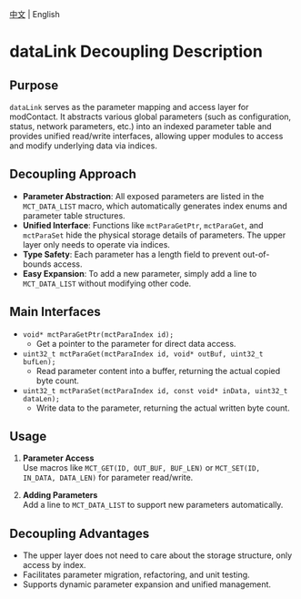 [中文](dataPlat.md) | English

# dataLink Decoupling Description

## Purpose
`dataLink` serves as the parameter mapping and access layer for modContact. It abstracts various global parameters (such as configuration, status, network parameters, etc.) into an indexed parameter table and provides unified read/write interfaces, allowing upper modules to access and modify underlying data via indices.

## Decoupling Approach
- **Parameter Abstraction**: All exposed parameters are listed in the `MCT_DATA_LIST` macro, which automatically generates index enums and parameter table structures.
- **Unified Interface**: Functions like `mctParaGetPtr`, `mctParaGet`, and `mctParaSet` hide the physical storage details of parameters. The upper layer only needs to operate via indices.
- **Type Safety**: Each parameter has a length field to prevent out-of-bounds access.
- **Easy Expansion**: To add a new parameter, simply add a line to `MCT_DATA_LIST` without modifying other code.

## Main Interfaces

- `void* mctParaGetPtr(mctParaIndex id);`
  - Get a pointer to the parameter for direct data access.
- `uint32_t mctParaGet(mctParaIndex id, void* outBuf, uint32_t bufLen);`
  - Read parameter content into a buffer, returning the actual copied byte count.
- `uint32_t mctParaSet(mctParaIndex id, const void* inData, uint32_t dataLen);`
  - Write data to the parameter, returning the actual written byte count.

## Usage

1. **Parameter Access**  
   Use macros like `MCT_GET(ID, OUT_BUF, BUF_LEN)` or `MCT_SET(ID, IN_DATA, DATA_LEN)` for parameter read/write.

2. **Adding Parameters**  
   Add a line to `MCT_DATA_LIST` to support new parameters automatically.

## Decoupling Advantages

- The upper layer does not need to care about the storage structure, only access by index.
- Facilitates parameter migration, refactoring, and unit testing.
- Supports dynamic parameter expansion and unified management.

